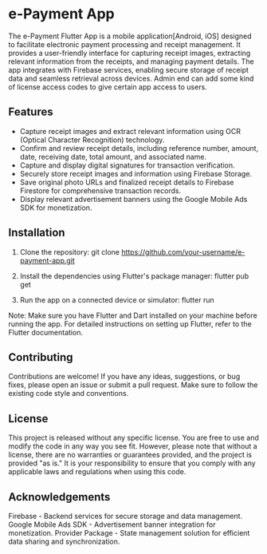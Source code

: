 # e-Payment App

The e-Payment Flutter App is a mobile application[Android, iOS] designed to facilitate electronic payment processing and receipt management. It provides a user-friendly interface for capturing receipt images, extracting relevant information from the receipts, and managing payment details. The app integrates with Firebase services, enabling secure storage of receipt data and seamless retrieval across devices. Admin end can add some kind of license access codes to give certain app access to users.

## Features
- Capture receipt images and extract relevant information using OCR (Optical Character Recognition) technology.
- Confirm and review receipt details, including reference number, amount, date, receiving date, total amount, and associated name.
- Capture and display digital signatures for transaction verification.
- Securely store receipt images and information using Firebase Storage.
- Save original photo URLs and finalized receipt details to Firebase Firestore for comprehensive transaction records.
- Display relevant advertisement banners using the Google Mobile Ads SDK for monetization.

## Installation

1. Clone the repository: git clone https://github.com/your-username/e-payment-app.git

2. Install the dependencies using Flutter's package manager: flutter pub get

3. Run the app on a connected device or simulator: flutter run

Note: Make sure you have Flutter and Dart installed on your machine before running the app. For detailed instructions on setting up Flutter, refer to the Flutter documentation.

## Contributing

Contributions are welcome! If you have any ideas, suggestions, or bug fixes, please open an issue or submit a pull request. Make sure to follow the existing code style and conventions.

## License

This project is released without any specific license. You are free to use and modify the code in any way you see fit. However, please note that without a license, there are no warranties or guarantees provided, and the project is provided "as is." It is your responsibility to ensure that you comply with any applicable laws and regulations when using this code.

## Acknowledgements

Firebase - Backend services for secure storage and data management.
Google Mobile Ads SDK - Advertisement banner integration for monetization.
Provider Package - State management solution for efficient data sharing and synchronization.
